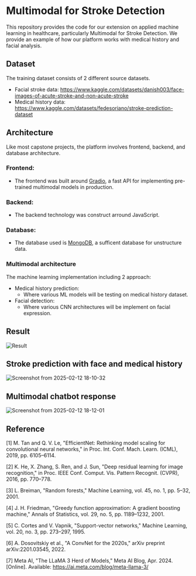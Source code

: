 # Multimodal for Stroke Detection

This repository provides the code for our extension on applied machine learning in healthcare, particularly Multimodal for Stroke Detection. We provide an example of how our platform works with medical history and facial analysis.

## Dataset

The training dataset consists of 2 different source datasets. 

- Facial stroke data: https://www.kaggle.com/datasets/danish003/face-images-of-acute-stroke-and-non-acute-stroke
- Medical history data: https://www.kaggle.com/datasets/fedesoriano/stroke-prediction-dataset


## Architecture
Like most capstone projects, the platform involves frontend, backend, and database architecture.

### Frontend:
- The frontend was built around [Gradio](https://www.gradio.app/), a fast API for implementing pre-trained multimodal models in production.

### Backend:
- The backend technology was construct arround JavaScript. 
### Database:
- The database used is [MongoDB](https://www.mongodb.com/), a sufficent database for unstructure data.

### Multimodal architecture
The machine learning implementation including 2 approach:
- Medical history prediction:
  - Where various ML models will be testing on medical history dataset.
- Facial detection:
  - Where various CNN architectures will be implement on facial expression.


## Result
![Result](../Result.PNG)


## Stroke prediction with face and medical history
![Screenshot from 2025-02-12 18-10-32](https://github.com/user-attachments/assets/589e83f9-5eea-45b3-9a90-892e345c8aec)




## Multimodal chatbot response
![Screenshot from 2025-02-12 18-12-01](https://github.com/user-attachments/assets/29ffa1f6-3507-4fdf-8444-2f096d940b2b)



## Reference
[1] M. Tan and Q. V. Le, "EfficientNet: Rethinking model scaling for convolutional neural networks," in Proc. Int. Conf. Mach. Learn. (ICML), 2019, pp. 6105–6114.

[2] K. He, X. Zhang, S. Ren, and J. Sun, "Deep residual learning for image recognition," in Proc. IEEE Conf. Comput. Vis. Pattern Recognit. (CVPR), 2016, pp. 770–778.

[3] L. Breiman, "Random forests," Machine Learning, vol. 45, no. 1, pp. 5–32, 2001.

[4] J. H. Friedman, "Greedy function approximation: A gradient boosting machine," Annals of Statistics, vol. 29, no. 5, pp. 1189–1232, 2001.

[5] C. Cortes and V. Vapnik, "Support-vector networks," Machine Learning, vol. 20, no. 3, pp. 273–297, 1995.

[6] A. Dosovitskiy et al., "A ConvNet for the 2020s," arXiv preprint arXiv:2201.03545, 2022.

[7] Meta AI, "The LLaMA 3 Herd of Models," Meta AI Blog, Apr. 2024. [Online]. Available: https://ai.meta.com/blog/meta-llama-3/

